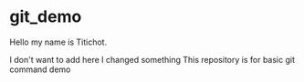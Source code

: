 # git_demo


Hello my name is Titichot.

I don't want to add here
I changed something
This repository is for basic git command demo
